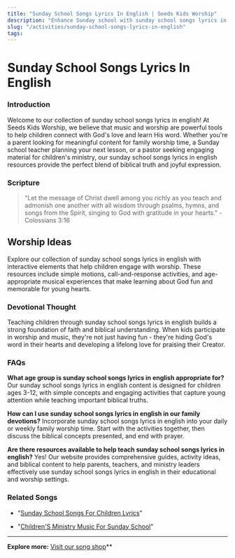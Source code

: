 ```yaml
---
title: "Sunday School Songs Lyrics In English | Seeds Kids Worship"
description: "Enhance Sunday school with sunday school songs lyrics in english that teach faith through music. Educational worship resources for children."
slug: "/activities/sunday-school-songs-lyrics-in-english"
tags:
---
```


# Sunday School Songs Lyrics In English

### Introduction

Welcome to our collection of sunday school songs lyrics in english! At Seeds Kids Worship, we believe that music and worship are powerful tools to help children connect with God's love and learn His word. Whether you're a parent looking for meaningful content for family worship time, a Sunday school teacher planning your next lesson, or a pastor seeking engaging material for children's ministry, our sunday school songs lyrics in english resources provide the perfect blend of biblical truth and joyful expression.

### Scripture

> "Let the message of Christ dwell among you richly as you teach and admonish one another with all wisdom through psalms, hymns, and songs from the Spirit, singing to God with gratitude in your hearts." - Colossians 3:16

## Worship Ideas

Explore our collection of sunday school songs lyrics in english with interactive elements that help children engage with worship. These resources include simple motions, call-and-response activities, and age-appropriate musical experiences that make learning about God fun and memorable for young hearts.

### Devotional Thought

Teaching children through sunday school songs lyrics in english builds a strong foundation of faith and biblical understanding. When kids participate in worship and music, they're not just having fun - they're hiding God's word in their hearts and developing a lifelong love for praising their Creator.

### FAQs

**What age group is sunday school songs lyrics in english appropriate for?**
Our sunday school songs lyrics in english content is designed for children ages 3-12, with simple concepts and engaging activities that capture young attention while teaching important biblical truths.

**How can I use sunday school songs lyrics in english in our family devotions?**
Incorporate sunday school songs lyrics in english into your daily or weekly family worship time. Start with the activities together, then discuss the biblical concepts presented, and end with prayer.

**Are there resources available to help teach sunday school songs lyrics in english?**
Yes! Our website provides comprehensive guides, activity ideas, and biblical content to help parents, teachers, and ministry leaders effectively use sunday school songs lyrics in english in their educational and worship settings.

### Related Songs

- "[Sunday School Songs For Children Lyrics](/activities/sunday-school-songs-for-children-lyrics/)"

- "[Children'S Ministry Music For Sunday School](/activities/children-s-ministry-music-for-sunday-school/)"

---

**Explore more:** [Visit our song shop](https://seedskidsworship.com/shop)**

<!-- Schema Markup -->
<script type="application/ld+json">
{
  "@context": "https://schema.org",
  "@type": "MusicRecording",
  "name": "Sunday School Songs Lyrics In English",
  "byArtist": {
    "@type": "MusicGroup",
    "name": "Seeds Kids Worship"
  },
  "isFamilyFriendly": true,
  "url": "https://seedskidsworship.com/activities/sunday-school-songs-lyrics-in-english/"
}
</script>